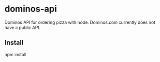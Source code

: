 # dominos-api
Dominos API for ordering pizza with node. Dominos.com currently does not have a public API.

## Install 
npm install
